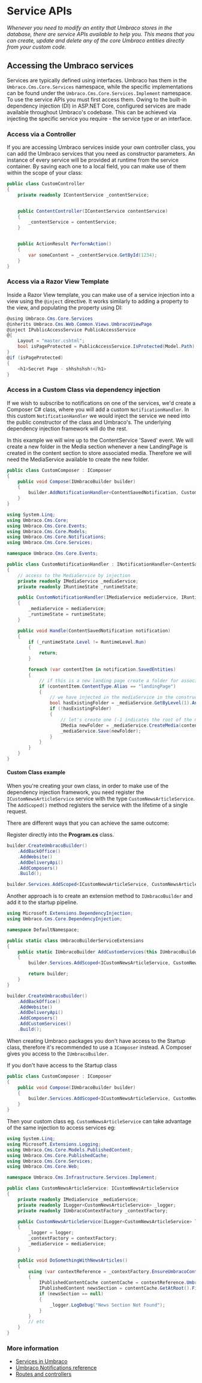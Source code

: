 # Service APIs

_Whenever you need to modify an entity that Umbraco stores in the database, there are service APIs available to help you. This means that you can create, update and delete any of the core Umbraco entities directly from your custom code._

## Accessing the Umbraco services

Services are typically defined using interfaces. Umbraco has them in the `Umbraco.Cms.Core.Services` namespace, while the specific implementations can be found under the `Umbraco.Cms.Core.Services.Implement` namespace. To use the service APIs you must first access them. Owing to the built-in dependency injection (DI) in ASP.NET Core, configured services are made available throughout Umbraco's codebase. This can be achieved via injecting the specific service you require - the service type or an interface.

### Access via a Controller

If you are accessing Umbraco services inside your own controller class, you can add the Umbraco services that you need as constructor parameters. An instance of every service will be provided at runtime from the service container. By saving each one to a local field, you can make use of them within the scope of your class:

```csharp
public class CustomController
{
    private readonly IContentService _contentService;


    public ContentController(IContentService contentService)
    {
        _contentService = contentService;
    }


    public ActionResult PerformAction()
    {
        var someContent = _contentService.GetById(1234);
    }
}
```

### Access via a Razor View Template

Inside a Razor View template, you can make use of a service injection into a view using the `@inject` directive. It works similarly to adding a property to the view, and populating the property using DI:

```csharp
@using Umbraco.Cms.Core.Services
@inherits Umbraco.Cms.Web.Common.Views.UmbracoViewPage
@inject IPublicAccessService PublicAccessService
@{
    Layout = "master.cshtml";
    bool isPageProtected = PublicAccessService.IsProtected(Model.Path);
}
@if (isPageProtected)
{
    <h1>Secret Page - shhshshsh!</h1>
}
```

### Access in a Custom Class via dependency injection

If we wish to subscribe to notifications on one of the services, we'd create a Composer C# class, where you will add a custom `NotificationHandler`. In this custom `NotificationHandler` we would inject the service we need into the public constructor of the class and Umbraco's. The underlying dependency injection framework will do the rest.

In this example we will wire up to the ContentService 'Saved' event. We will create a new folder in the Media section whenever a new LandingPage is created in the content section to store associated media. Therefore we will need the MediaService available to create the new folder.

```csharp
public class CustomComposer : IComposer
{
    public void Compose(IUmbracoBuilder builder)
    {
        builder.AddNotificationHandler<ContentSavedNotification, CustomNotificationHandler>();
    }
}
```

```csharp
using System.Linq;
using Umbraco.Cms.Core;
using Umbraco.Cms.Core.Events;
using Umbraco.Cms.Core.Models;
using Umbraco.Cms.Core.Notifications;
using Umbraco.Cms.Core.Services;

namespace Umbraco.Cms.Core.Events;

public class CustomNotificationHandler : INotificationHandler<ContentSavedNotification>
{
    // access to the MediaService by injection
    private readonly IMediaService _mediaService;
    private readonly IRuntimeState _runtimeState;

    public CustomNotificationHandler(IMediaService mediaService, IRuntimeState runtimeState)
    {
        _mediaService = mediaService;
        _runtimeState = runtimeState;
    }

    public void Handle(ContentSavedNotification notification)
    {
        if (_runtimeState.Level != RuntimeLevel.Run)
        {
            return;
        }

        foreach (var contentItem in notification.SavedEntities)
        {
            // if this is a new landing page create a folder for associated media in the media section
            if (contentItem.ContentType.Alias == "landingPage")
            {
                // we have injected in the mediaService in the constructor for the component see above.
                bool hasExistingFolder = _mediaService.GetByLevel(1).Any(f => f.Name == contentItem.Name);
                if (!hasExistingFolder)
                {
                    // let's create one (-1 indicates the root of the media section)
                    IMedia newFolder = _mediaService.CreateMedia(contentItem.Name, -1, "Folder");
                    _mediaService.Save(newFolder);
                }
            }
        }
    }
}
```

#### Custom Class example

When you're creating your own class, in order to make use of the dependency injection framework, you need register the `ICustomNewsArticleService` service with the type `CustomNewsArticleService`. The `AddScoped()` method registers the service with the lifetime of a single request.

There are different ways that you can achieve the same outcome:

Register directly into the **Program.cs** class.

```csharp
builder.CreateUmbracoBuilder()
    .AddBackOffice()
    .AddWebsite()
    .AddDeliveryApi()
    .AddComposers()
    .Build();

builder.Services.AddScoped<ICustomNewsArticleService, CustomNewsArticleService>();
```

Another approach is to create an extension method to `IUmbracoBuilder` and add it to the startup pipeline.

```csharp
using Microsoft.Extensions.DependencyInjection;
using Umbraco.Cms.Core.DependencyInjection;

namespace DefaultNamespace;

public static class UmbracoBuilderServiceExtensions
{
    public static IUmbracoBuilder AddCustomServices(this IUmbracoBuilder builder)
    {
        builder.Services.AddScoped<ICustomNewsArticleService, CustomNewsArticleService>();

        return builder;
    }
}
```

```csharp
builder.CreateUmbracoBuilder()
    .AddBackOffice()
    .AddWebsite()
    .AddDeliveryApi()
    .AddComposers()
    .AddCustomServices()
    .Build();
```

When creating Umbraco packages you don't have access to the Startup class, therefore it's recommended to use a `IComposer` instead. A Composer gives you access to the `IUmbracoBuilder`.

If you don't have access to the Startup class

```csharp
public class CustomComposer : IComposer
{
    public void Compose(IUmbracoBuilder builder)
    {
        builder.Services.AddScoped<ICustomNewsArticleService, CustomNewsArticleService>();
    }
}
```

Then your custom class eg. `CustomNewsArticleService` can take advantage of the same injection to access services eg:

```csharp
using System.Linq;
using Microsoft.Extensions.Logging;
using Umbraco.Cms.Core.Models.PublishedContent;
using Umbraco.Cms.Core.PublishedCache;
using Umbraco.Cms.Core.Services;
using Umbraco.Cms.Core.Web;

namespace Umbraco.Cms.Infrastructure.Services.Implement;

public class CustomNewsArticleService: ICustomNewsArticleService
{
    private readonly IMediaService _mediaService;
    private readonly ILogger<CustomNewsArticleService> _logger;
    private readonly IUmbracoContextFactory _contextFactory;

    public CustomNewsArticleService(ILogger<CustomNewsArticleService> logger, IUmbracoContextFactory contextFactory, IMediaService mediaService)
    {
        _logger = logger;
        _contextFactory = contextFactory;
        _mediaService = mediaService;
    }

    public void DoSomethingWithNewsArticles()
    {
        using (var contextReference = _contextFactory.EnsureUmbracoContext())
        {
            IPublishedContentCache contentCache = contextReference.UmbracoContext.Content;
            IPublishedContent newsSection = contentCache.GetAtRoot().FirstOrDefault().Children.FirstOrDefault(f => f.ContentType.Alias == "newsSection");
            if (newsSection == null)
            {
                _logger.LogDebug("News Section Not Found");
            }
        }
        // etc
    }
}
```

### More information

* [Services in Umbraco](../../reference/management/)
* [Umbraco Notifications reference](../../reference/notifications/)
* [Routes and controllers](../../reference/routing/)
